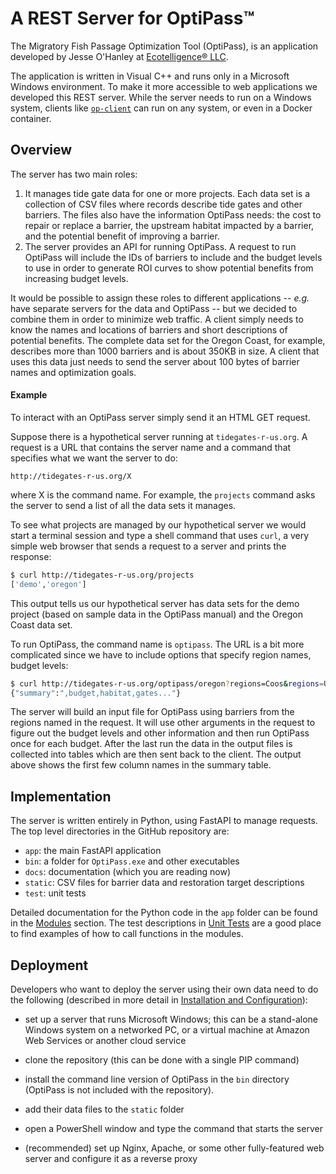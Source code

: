 # A REST Server for OptiPass™

The Migratory Fish Passage Optimization Tool (OptiPass), is an application developed by Jesse O'Hanley at [Ecotelligence® LLC](https://www.ecotelligence.net/home/optipass).  

The application is written in Visual C++ and runs only in a Microsoft Windows environment.  To make it more accessible to web applications we developed this REST server.  While the server needs to run on a Windows system, clients like [`op-client`](https://github.com/conery/op-client) can run on any system, or even in a Docker container.

## Overview

The server has two main roles:

1. It manages tide gate data for one or more projects.  Each data set is a collection of CSV files where records describe tide gates and other barriers. The files also have the information OptiPass needs:  the cost to repair or replace a barrier, the upstream habitat impacted by a barrier, and the potential benefit of improving a barrier.
2. The server provides an API for running OptiPass.  A request to run OptiPass will include the IDs of barriers to include and the budget levels to use in order to generate ROI curves to show potential benefits from increasing budget levels.

It would be possible to assign these roles to different applications -- _e.g._ have separate servers for the data and OptiPass -- but we decided to combine them in order to minimize web traffic.  A client simply needs to know the names and locations of barriers and short descriptions of potential benefits.  The complete data set for the Oregon Coast, for example, describes more than 1000 barriers and is about 350KB in size.
A client that uses this data just needs to send the server about 100 bytes of barrier names and optimization goals.

#### Example

To interact with an OptiPass server simply send it an HTML GET request.

Suppose there is a hypothetical server running at `tidegates-r-us.org`.
A request is a URL that contains the server name and a command that specifies what we want the server to do:

```
http://tidegates-r-us.org/X
```

where X is the command name.  For example, the `projects` command asks the server to send a list of all the data sets it manages.

To see what projects are managed by our hypothetical server we would start a terminal session and type a shell command that uses `curl`, a very simple web browser that sends a request to a server and prints the response:

```bash
$ curl http://tidegates-r-us.org/projects
['demo','oregon']
```

This output tells us our hypothetical server has data sets for the demo project (based on sample data in the OptiPass manual) and the Oregon Coast data set.

To run OptiPass, the command name is `optipass`.
The URL is a bit more complicated since we have to include options that specify region names, budget levels:

```bash
$ curl http://tidegates-r-us.org/optipass/oregon?regions=Coos&regions=Umpqua&...
{"summary":",budget,habitat,gates..."}
```

The server will build an input file for OptiPass using barriers from the regions named in the request.
It will use other arguments in the request to figure out the budget levels and other information and then run OptiPass once for each budget.
After the last run the data in the output files is collected into tables which are then sent back to the client.
The output above shows the first few column names in the summary table.

## Implementation

The server is written entirely in Python, using FastAPI to manage requests.  The top level directories in the GitHub repository are:

- `app`: the main FastAPI application
- `bin`: a folder for `OptiPass.exe` and other executables
- `docs`:  documentation (which you are reading now)
- `static`:  CSV files for barrier data and restoration target descriptions
- `test`: unit tests

Detailed documentation for the Python code in the `app` folder can be found in the [Modules](modules.md) section.  The test descriptions in [Unit Tests](tests.md) are a good place to find examples of how to call functions in the modules.

## Deployment

Developers who want to deploy the server using their own data need to do the following (described in more detail in [Installation and Configuration](install.md)):

- set up a server that runs Microsoft Windows; this can be a stand-alone Windows system on a networked PC, or a virtual machine at Amazon Web Services or another cloud service
- clone the repository (this can be done with a single PIP command)
- install the command line version of OptiPass in the `bin` directory (OptiPass is not included with the repository).
- add their data files to the `static` folder
- open a PowerShell window and type the command that starts the server

- (recommended) set up Nginx, Apache, or some other fully-featured web server and configure it as a reverse proxy



